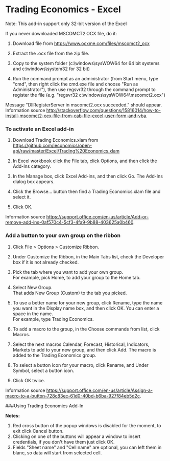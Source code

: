 # Trading Economics - Excel

Note: This add-in support only  32-bit version of the Excel  

If you never downloaded MSCOMCT2.OCX file, do it: 

1. Download file from  https://www.ocxme.com/files/mscomct2_ocx

2. Extract the .ocx file from the zip file.

3. Copy to the system folder (c:\windows\sysWOW64 for 64 bit systems and c:\windows\system32 for 32 bit)

4. Run the command prompt as an administrator (from Start menu, type "cmd", then right click the cmd.exe file and choose "Run as Administrator"),
then use regsvr32 through the command prompt to register the file (e.g. "regsvr32 c:\windows\sysWOW64\mscomct2.ocx") 

Message "DllRegisterServer in mscomct2.ocx succeeded." should appear.  
Information source http://stackoverflow.com/questions/15816014/how-to-install-mscomct2-ocx-file-from-cab-file-excel-user-form-and-vba.

### To activate an Excel add-in    

1. Download Trading Economics.xlam from https://github.com/ieconomics/open-api/raw/master/Excel/Trading%20Economics.xlam

2. In Excel workbook click the File tab, click Options, and then click the Add-Ins category.

3. In the Manage box, click Excel Add-ins, and then click Go. The Add-Ins dialog box appears.

4. Click the Browse... button then find a Trading Economics.xlam file  and select it.              

5. Click OK.  

Information source https://support.office.com/en-us/article/Add-or-remove-add-ins-0af570c4-5cf3-4fa9-9b88-403625a0b460.

### Add a button to your own group on the ribbon

1. Click File > Options > Customize Ribbon.

2. Under Customize the Ribbon, in the Main Tabs list, check the Developer box if it is not already checked.

3. Pick the tab where you want to add your own group.  
For example, pick Home, to add your group to the Home tab.

4. Select New Group.  
That adds New Group (Custom) to the tab you picked.

5. To use a better name for your new group, click Rename, type the name you want in the Display name box, and then click OK. You can enter a space in the name.  
For example, type Trading Economics.

6. To add a macro to the group, in the Choose commands from list, click Macros.

7. Select the next macros Calendar, Forecast, Historical, Indicators, Markets to add to your new group, and then click Add. The macro is added to the Trading Economics group.

8. To select a button icon for your macro, click Rename, and Under Symbol, select a button icon.

9. Click OK twice.

Information source https://support.office.com/en-us/article/Assign-a-macro-to-a-button-728c83ec-61d0-40bd-b6ba-927f84eb5d2c. 

###Using Trading Economics Add-In

**Notes:**

1. Red cross button of the popup windows is disabled for the moment, to exit click Cancel button.
2. Clicking on one of the buttons will appear a window to insert credentials, if you don't have them just click OK.
3. Fields "Sheet name" and "Cell name" are optional, you can left them in blanc, so data will start from selected cell.

